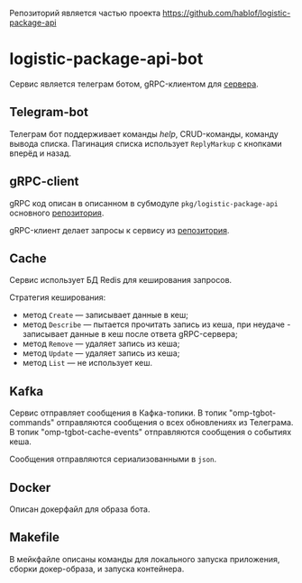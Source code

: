 Репозиторий является частью проекта https://github.com/hablof/logistic-package-api

# logistic-package-api-bot

Сервис является телеграм ботом, gRPC-клиентом для [сервера](https://github.com/hablof/logistic-package-api).

## Telegram-bot
Телеграм бот поддерживает команды _help_, CRUD-команды, команду вывода списка.
Пагинация списка использует `ReplyMarkup` с кнопками вперёд и назад.

## gRPC-client
gRPC код описан в описанном в субмодуле `pkg/logistic-package-api` основного [репозитория](https://github.com/hablof/logistic-package-api).

gRPC-клиент делает запросы к сервису из [репозитория](https://github.com/hablof/logistic-package-api).

## Cache
Сервис использует БД Redis для кеширования запросов. 

Стратегия кеширования:
* метод `Create` — записывает данные в кеш;
* метод `Describe` — пытается прочитать запись из кеша, при неудаче - записывает данные в кеш после ответа gRPC-сервера;
* метод `Remove` — удаляет запись из кеша;
* метод `Update` — удаляет запись из кеша;
* метод `List` — не использует кеш.

## Kafka
Сервис отправляет сообщения в Кафка-топики. 
В топик "omp-tgbot-commands" отправляются сообщения о всех обновлениях из Телеграма.
В топик "omp-tgbot-cache-events" отправляются сообщения о событиях кеша.

Сообщения отправляются сериализованными в `json`.

## Docker

Описан докерфайл для образа бота.

## Makefile

В мейкфайле описаны команды для локального запуска приложения, сборки докер-образа, и запуска контейнера.